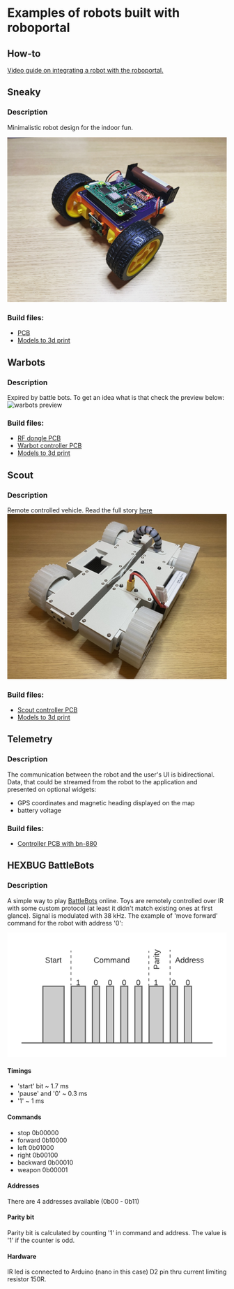 # Examples of robots built with roboportal

## How-to

[Video guide on integrating a robot with the roboportal.](https://www.youtube.com/channel/UC-CswhfCJ-i4M9BcoTOE9oA)

## Sneaky

### Description

Minimalistic robot design for the indoor fun.

![sneaky preview](./resources/sneaky.jpeg)

### Build files:

- [PCB](https://oshwlab.com/dmalykhin/sneaky)
- [Models to 3d print](https://www.thingiverse.com/thing:5142429)

## Warbots

### Description

Expired by battle bots. To get an idea what is that check the preview below:
![warbots preview](./resources/warbots_preview.gif)

### Build files:

- [RF dongle PCB](https://oshwlab.com/dmalykhin/dongle_v2)
- [Warbot controller PCB](https://oshwlab.com/dmalykhin/bot_v2)
- [Models to 3d print](https://www.thingiverse.com/thing:4923396)

## Scout

### Description

Remote controlled vehicle.
Read the full story [here](https://www.thingiverse.com/thing:4948956)
![scout preview](./resources/scout.jpeg)

### Build files:

- [Scout controller PCB](https://oshwlab.com/dmalykhin/scout)
- [Models to 3d print](https://www.thingiverse.com/thing:4948956)

## Telemetry

### Description

The communication between the robot and the user's UI is bidirectional. Data, that could be streamed from the robot to the application and presented on optional widgets:

- GPS coordinates and magnetic heading displayed on the map
- battery voltage

### Build files:

- [Controller PCB with bn-880](https://oshwlab.com/dmalykhin/scout_copy_copy)

## HEXBUG BattleBots

### Description

A simple way to play [BattleBots](https://www.hexbug.com/battlebots) online. Toys are remotely controlled over IR with some custom protocol (at least it didn't match existing ones at first glance). Signal is modulated with 38 kHz. The example of 'move forward' command for the robot with address '0':

![scout preview](./resources/protocol.png)

#### Timings

- 'start' bit ~ 1.7 ms
- 'pause' and '0' ~ 0.3 ms
- '1' ~ 1 ms

#### Commands

- stop 0b00000
- forward 0b10000
- left 0b01000
- right 0b00100
- backward 0b00010
- weapon 0b00001

#### Addresses

There are 4 addresses available (0b00 - 0b11)

#### Parity bit

Parity bit is calculated by counting '1' in command and address. The value is '1' if the counter is odd.

#### Hardware

IR led is connected to Arduino (nano in this case) D2 pin thru current limiting resistor 150R.
